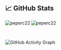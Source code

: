 ## &#x1f4c8; GitHub Stats

<p align="left"><img align="left" src="https://github-readme-stats.vercel.app/api/top-langs?username=peperc22&show_icons=true&locale=en&layout=compact&theme=radical" alt="peperc22" /></p>

 
 <p><img align="center" src="https://github-readme-streak-stats.herokuapp.com/?user=peperc22&theme=radical" alt="peperc22" /></p>
 
 <br />
 
![GitHub Activity Graph](https://activity-graph.herokuapp.com/graph?username=peperc22&bg_color=000000&color=4fff67&line=4fff67&point=ffffff&area=true&hide_border=true)  
